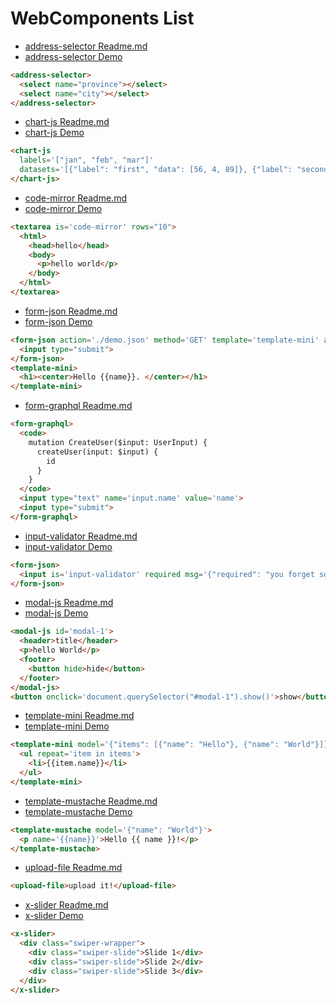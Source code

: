 # WebComponents List

* [address-selector Readme.md](https://github.com/zhoukekestar/webcomponents/tree/master/components/address-selector)
* [address-selector Demo](https://zhoukekestar.github.io/webcomponents/components/address-selector/demo.html)
```html
<address-selector>
  <select name="province"></select>
  <select name="city"></select>
</address-selector>
```

* [chart-js Readme.md](https://github.com/zhoukekestar/webcomponents/tree/master/components/chart-js)
* [chart-js Demo](https://zhoukekestar.github.io/webcomponents/components/chart-js/demo.html)
```html
<chart-js
  labels='["jan", "feb", "mar"]'
  datasets='[{"label": "first", "data": [56, 4, 89]}, {"label": "second", "data": [89, 60, 12]}]'>
</chart-js>
```

* [code-mirror Readme.md](https://github.com/zhoukekestar/webcomponents/tree/master/components/code-mirror)
* [code-mirror Demo](https://zhoukekestar.github.io/webcomponents/components/code-mirror/demo.html)
```html
<textarea is='code-mirror' rows="10">
  <html>
    <head>hello</head>
    <body>
      <p>hello world</p>
    </body>
  </html>
</textarea>
```

* [form-json Readme.md](https://github.com/zhoukekestar/webcomponents/tree/master/components/form-json)
* [form-json Demo](https://zhoukekestar.github.io/webcomponents/components/form-json/demo.html)
```html
<form-json action='./demo.json' method='GET' template='template-mini' auto>
  <input type="submit">
</form-json>
<template-mini>
  <h1><center>Hello {{name}}. </center></h1>
</template-mini>
```

* [form-graphql Readme.md](https://github.com/zhoukekestar/webcomponents/tree/master/components/form-graphql)
```html
<form-graphql>
  <code>
    mutation CreateUser($input: UserInput) {
      createUser(input: $input) {
        id
      }
    }
  </code>
  <input type="text" name='input.name' value='name'>
  <input type="submit">
</form-graphql>
```

* [input-validator Readme.md](https://github.com/zhoukekestar/webcomponents/tree/master/components/input-validator)
* [input-validator Demo](https://zhoukekestar.github.io/webcomponents/components/input-validator/demo.html)
```html
<form-json>
  <input is='input-validator' required msg='{"required": "you forget somthing!"}'>
</form-json>
```

<!--
* [hello-world](https://zhoukekestar.github.io/webcomponents/components/hello-world/demo.html)
* [hello-world-v1](https://zhoukekestar.github.io/webcomponents/components/hello-world-v1/demo.html), Your Chrome version should be [greater than 54](http://caniuse.com/#search=Custom%20Elements%20v1) as the demo use [Custom Elements v1](https://developers.google.com/web/fundamentals/getting-started/primers/customelements)
-->

* [modal-js Readme.md](https://github.com/zhoukekestar/webcomponents/tree/master/components/modal-js)
* [modal-js Demo](https://zhoukekestar.github.io/webcomponents/components/modal-js/demo.html)
```html
<modal-js id='modal-1'>
  <header>title</header>
  <p>hello World</p>
  <footer>
    <button hide>hide</button>
  </footer>
</modal-js>
<button onclick='document.querySelector("#modal-1").show()'>show</button>
```

* [template-mini Readme.md](https://github.com/zhoukekestar/webcomponents/tree/master/components/template-mini)
* [template-mini Demo](https://zhoukekestar.github.io/webcomponents/components/template-mini/demo.html)
```html
<template-mini model='{"items": [{"name": "Hello"}, {"name": "World"}]}'>
  <ul repeat='item in items'>
    <li>{{item.name}}</li>
  </ul>
</template-mini>
```

* [template-mustache Readme.md](https://github.com/zhoukekestar/webcomponents/tree/master/components/template-mustache)
* [template-mustache Demo](https://zhoukekestar.github.io/webcomponents/components/template-mustache/demo.html)
```html
<template-mustache model='{"name": "World"}'>
  <p name='{{name}}'>Hello {{ name }}!</p>
</template-mustache>
```

<!-- * [template-vue](https://zhoukekestar.github.io/webcomponents/components/template-vue/demo.html) -->


* [upload-file Readme.md](https://github.com/zhoukekestar/webcomponents/tree/master/components/upload-file)
<!--* [upload-file Demo](https://zhoukekestar.github.io/webcomponents/components/upload-file/demo.html)-->
```html
<upload-file>upload it!</upload-file>
```

* [x-slider Readme.md](https://github.com/zhoukekestar/webcomponents/tree/master/components/x-slider)
* [x-slider Demo](https://zhoukekestar.github.io/webcomponents/components/x-slider/demo.html)
```html
<x-slider>
  <div class="swiper-wrapper">
    <div class="swiper-slide">Slide 1</div>
    <div class="swiper-slide">Slide 2</div>
    <div class="swiper-slide">Slide 3</div>
  </div>
</x-slider>
```
